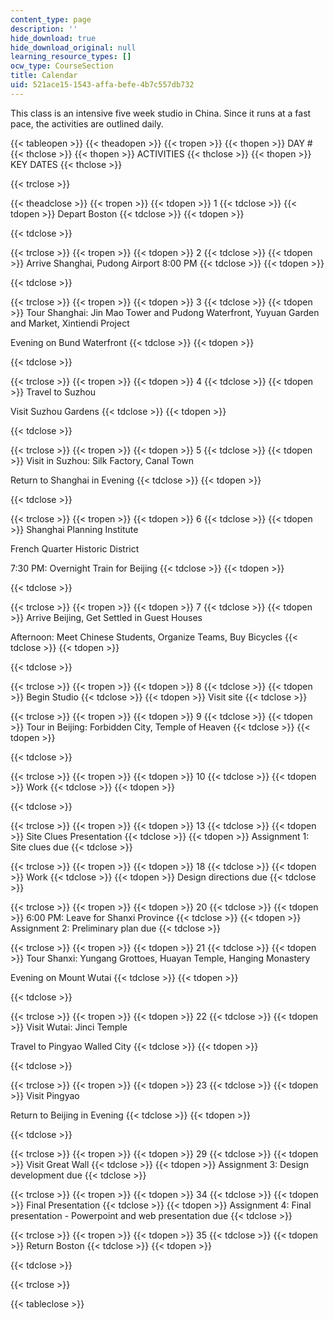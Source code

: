 ```yaml
---
content_type: page
description: ''
hide_download: true
hide_download_original: null
learning_resource_types: []
ocw_type: CourseSection
title: Calendar
uid: 521ace15-1543-affa-befe-4b7c557db732
---
```


This class is an intensive five week studio in China. Since it runs at a fast pace, the activities are outlined daily.

{{< tableopen >}}
{{< theadopen >}}
{{< tropen >}}
{{< thopen >}}
DAY #
{{< thclose >}}
{{< thopen >}}
ACTIVITIES
{{< thclose >}}
{{< thopen >}}
KEY DATES
{{< thclose >}}

{{< trclose >}}

{{< theadclose >}}
{{< tropen >}}
{{< tdopen >}}
1
{{< tdclose >}}
{{< tdopen >}}
Depart Boston
{{< tdclose >}}
{{< tdopen >}}

{{< tdclose >}}

{{< trclose >}}
{{< tropen >}}
{{< tdopen >}}
2
{{< tdclose >}}
{{< tdopen >}}
Arrive Shanghai, Pudong Airport 8:00 PM
{{< tdclose >}}
{{< tdopen >}}

{{< tdclose >}}

{{< trclose >}}
{{< tropen >}}
{{< tdopen >}}
3
{{< tdclose >}}
{{< tdopen >}}
Tour Shanghai: Jin Mao Tower and Pudong Waterfront, Yuyuan Garden and Market, Xintiendi Project  
  
Evening on Bund Waterfront
{{< tdclose >}}
{{< tdopen >}}

{{< tdclose >}}

{{< trclose >}}
{{< tropen >}}
{{< tdopen >}}
4
{{< tdclose >}}
{{< tdopen >}}
Travel to Suzhou  
  
Visit Suzhou Gardens
{{< tdclose >}}
{{< tdopen >}}

{{< tdclose >}}

{{< trclose >}}
{{< tropen >}}
{{< tdopen >}}
5
{{< tdclose >}}
{{< tdopen >}}
Visit in Suzhou: Silk Factory, Canal Town  
  
Return to Shanghai in Evening
{{< tdclose >}}
{{< tdopen >}}

{{< tdclose >}}

{{< trclose >}}
{{< tropen >}}
{{< tdopen >}}
6
{{< tdclose >}}
{{< tdopen >}}
Shanghai Planning Institute  
  
French Quarter Historic District  
  
7:30 PM: Overnight Train for Beijing
{{< tdclose >}}
{{< tdopen >}}

{{< tdclose >}}

{{< trclose >}}
{{< tropen >}}
{{< tdopen >}}
7
{{< tdclose >}}
{{< tdopen >}}
Arrive Beijing, Get Settled in Guest Houses  
  
Afternoon: Meet Chinese Students, Organize Teams, Buy Bicycles
{{< tdclose >}}
{{< tdopen >}}

{{< tdclose >}}

{{< trclose >}}
{{< tropen >}}
{{< tdopen >}}
8
{{< tdclose >}}
{{< tdopen >}}
Begin Studio
{{< tdclose >}}
{{< tdopen >}}
Visit site
{{< tdclose >}}

{{< trclose >}}
{{< tropen >}}
{{< tdopen >}}
9
{{< tdclose >}}
{{< tdopen >}}
Tour in Beijing: Forbidden City, Temple of Heaven
{{< tdclose >}}
{{< tdopen >}}

{{< tdclose >}}

{{< trclose >}}
{{< tropen >}}
{{< tdopen >}}
10
{{< tdclose >}}
{{< tdopen >}}
Work
{{< tdclose >}}
{{< tdopen >}}

{{< tdclose >}}

{{< trclose >}}
{{< tropen >}}
{{< tdopen >}}
13
{{< tdclose >}}
{{< tdopen >}}
Site Clues Presentation
{{< tdclose >}}
{{< tdopen >}}
Assignment 1: Site clues due
{{< tdclose >}}

{{< trclose >}}
{{< tropen >}}
{{< tdopen >}}
18
{{< tdclose >}}
{{< tdopen >}}
Work
{{< tdclose >}}
{{< tdopen >}}
Design directions due
{{< tdclose >}}

{{< trclose >}}
{{< tropen >}}
{{< tdopen >}}
20
{{< tdclose >}}
{{< tdopen >}}
6:00 PM: Leave for Shanxi Province
{{< tdclose >}}
{{< tdopen >}}
Assignment 2: Preliminary plan due
{{< tdclose >}}

{{< trclose >}}
{{< tropen >}}
{{< tdopen >}}
21
{{< tdclose >}}
{{< tdopen >}}
Tour Shanxi: Yungang Grottoes, Huayan Temple, Hanging Monastery  
  
Evening on Mount Wutai
{{< tdclose >}}
{{< tdopen >}}

{{< tdclose >}}

{{< trclose >}}
{{< tropen >}}
{{< tdopen >}}
22
{{< tdclose >}}
{{< tdopen >}}
Visit Wutai: Jinci Temple  
  
Travel to Pingyao Walled City
{{< tdclose >}}
{{< tdopen >}}

{{< tdclose >}}

{{< trclose >}}
{{< tropen >}}
{{< tdopen >}}
23
{{< tdclose >}}
{{< tdopen >}}
Visit Pingyao  
  
Return to Beijing in Evening
{{< tdclose >}}
{{< tdopen >}}

{{< tdclose >}}

{{< trclose >}}
{{< tropen >}}
{{< tdopen >}}
29
{{< tdclose >}}
{{< tdopen >}}
Visit Great Wall
{{< tdclose >}}
{{< tdopen >}}
Assignment 3: Design development due
{{< tdclose >}}

{{< trclose >}}
{{< tropen >}}
{{< tdopen >}}
34
{{< tdclose >}}
{{< tdopen >}}
Final Presentation
{{< tdclose >}}
{{< tdopen >}}
Assignment 4: Final presentation - Powerpoint and web presentation due
{{< tdclose >}}

{{< trclose >}}
{{< tropen >}}
{{< tdopen >}}
35
{{< tdclose >}}
{{< tdopen >}}
Return Boston
{{< tdclose >}}
{{< tdopen >}}

{{< tdclose >}}

{{< trclose >}}

{{< tableclose >}}